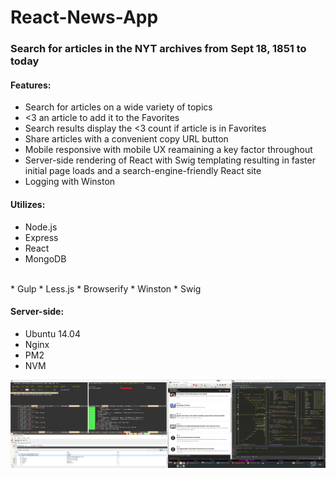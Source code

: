 # React-News-App

### Search for articles in the NYT archives from Sept 18, 1851 to today

#### Features:
* Search for articles on a wide variety of topics
* <3 an article to add it to the Favorites
* Search results display the <3 count if article is in Favorites
* Share articles with a convenient copy URL button
* Mobile responsive with mobile UX reamaining a key factor throughout
* Server-side rendering of React with Swig templating resulting in faster initial page loads and a search-engine-friendly React site
* Logging with Winston

#### Utilizes:
* Node.js
* Express
* React
* MongoDB<br />
<br />
* Gulp
* Less.js
* Browserify
* Winston
* Swig

#### Server-side:
* Ubuntu 14.04
* Nginx
* PM2
* NVM

![](https://raw.githubusercontent.com/kevinhaas/React-News-App/master/doc/nyt-react-mongo-pm2-linux-demo.png)
